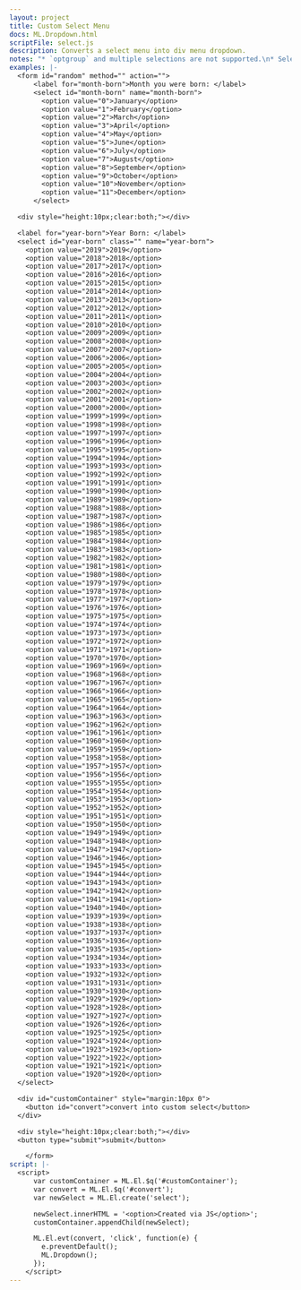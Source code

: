 ```yaml
---
layout: project
title: Custom Select Menu
docs: ML.Dropdown.html
scriptFile: select.js
description: Converts a select menu into div menu dropdown.
notes: "* `optgroup` and multiple selections are not supported.\n* Selects that have `system` as a class name will not be a custom select menu.\n* Events bound to the select, will be bound to the custom select as well.\n* Not accessible (keyboard events, maybe soon \U0001F609)"
examples: |-
  <form id="random" method="" action="">
      <label for="month-born">Month you were born: </label>
      <select id="month-born" name="month-born">
        <option value="0">January</option>
        <option value="1">February</option>
        <option value="2">March</option>
        <option value="3">April</option>
        <option value="4">May</option>
        <option value="5">June</option>
        <option value="6">July</option>
        <option value="7">August</option>
        <option value="8">September</option>
        <option value="9">October</option>
        <option value="10">November</option>
        <option value="11">December</option>
      </select>

  <div style="height:10px;clear:both;"></div>    

  <label for="year-born">Year Born: </label>
  <select id="year-born" class="" name="year-born">
    <option value="2019">2019</option>
    <option value="2018">2018</option>
    <option value="2017">2017</option>
    <option value="2016">2016</option>
    <option value="2015">2015</option>
    <option value="2014">2014</option>
    <option value="2013">2013</option>
    <option value="2012">2012</option>
    <option value="2011">2011</option>
    <option value="2010">2010</option>
    <option value="2009">2009</option>
    <option value="2008">2008</option>
    <option value="2007">2007</option>
    <option value="2006">2006</option>
    <option value="2005">2005</option>
    <option value="2004">2004</option>
    <option value="2003">2003</option>
    <option value="2002">2002</option>
    <option value="2001">2001</option>
    <option value="2000">2000</option>
    <option value="1999">1999</option>
    <option value="1998">1998</option>
    <option value="1997">1997</option>
    <option value="1996">1996</option>
    <option value="1995">1995</option>
    <option value="1994">1994</option>
    <option value="1993">1993</option>
    <option value="1992">1992</option>
    <option value="1991">1991</option>
    <option value="1990">1990</option>
    <option value="1989">1989</option>
    <option value="1988">1988</option>
    <option value="1987">1987</option>
    <option value="1986">1986</option>
    <option value="1985">1985</option>
    <option value="1984">1984</option>
    <option value="1983">1983</option>
    <option value="1982">1982</option>
    <option value="1981">1981</option>
    <option value="1980">1980</option>
    <option value="1979">1979</option>
    <option value="1978">1978</option>
    <option value="1977">1977</option>
    <option value="1976">1976</option>
    <option value="1975">1975</option>
    <option value="1974">1974</option>
    <option value="1973">1973</option>
    <option value="1972">1972</option>
    <option value="1971">1971</option>
    <option value="1970">1970</option>
    <option value="1969">1969</option>
    <option value="1968">1968</option>
    <option value="1967">1967</option>
    <option value="1966">1966</option>
    <option value="1965">1965</option>
    <option value="1964">1964</option>
    <option value="1963">1963</option>
    <option value="1962">1962</option>
    <option value="1961">1961</option>
    <option value="1960">1960</option>
    <option value="1959">1959</option>
    <option value="1958">1958</option>
    <option value="1957">1957</option>
    <option value="1956">1956</option>
    <option value="1955">1955</option>
    <option value="1954">1954</option>
    <option value="1953">1953</option>
    <option value="1952">1952</option>
    <option value="1951">1951</option>
    <option value="1950">1950</option>
    <option value="1949">1949</option>
    <option value="1948">1948</option>
    <option value="1947">1947</option>
    <option value="1946">1946</option>
    <option value="1945">1945</option>
    <option value="1944">1944</option>
    <option value="1943">1943</option>
    <option value="1942">1942</option>
    <option value="1941">1941</option>
    <option value="1940">1940</option>
    <option value="1939">1939</option>
    <option value="1938">1938</option>
    <option value="1937">1937</option>
    <option value="1936">1936</option>
    <option value="1935">1935</option>
    <option value="1934">1934</option>
    <option value="1933">1933</option>
    <option value="1932">1932</option>
    <option value="1931">1931</option>
    <option value="1930">1930</option>
    <option value="1929">1929</option>
    <option value="1928">1928</option>
    <option value="1927">1927</option>
    <option value="1926">1926</option>
    <option value="1925">1925</option>
    <option value="1924">1924</option>
    <option value="1923">1923</option>
    <option value="1922">1922</option>
    <option value="1921">1921</option>
    <option value="1920">1920</option>
  </select>

  <div id="customContainer" style="margin:10px 0">
    <button id="convert">convert into custom select</button>
  </div>

  <div style="height:10px;clear:both;"></div> 
  <button type="submit">submit</button>

    </form>
script: |-
  <script>
      var customContainer = ML.El.$q('#customContainer');
      var convert = ML.El.$q('#convert');
      var newSelect = ML.El.create('select');

      newSelect.innerHTML = '<option>Created via JS</option>';
      customContainer.appendChild(newSelect);

      ML.El.evt(convert, 'click', function(e) {
        e.preventDefault();
        ML.Dropdown();
      });
    </script>
---
```



